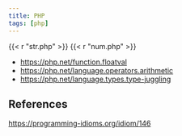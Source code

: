 ```yaml
---
title: PHP
tags: [php]
---
```


{{< r "str.php" >}}
{{< r "num.php" >}}

- <https://php.net/function.floatval>
- <https://php.net/language.operators.arithmetic>
- <https://php.net/language.types.type-juggling>

## References

<https://programming-idioms.org/idiom/146>
